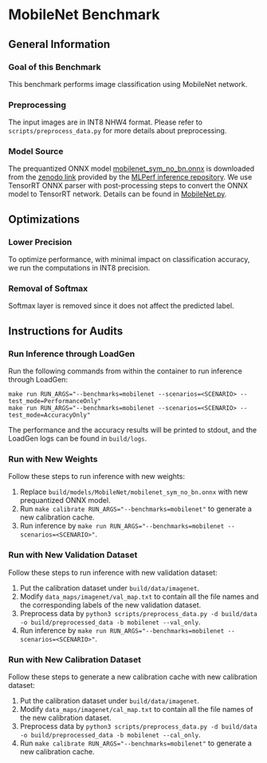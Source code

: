 # MobileNet Benchmark

## General Information

### Goal of this Benchmark

This benchmark performs image classification using MobileNet network.

### Preprocessing

The input images are in INT8 NHW4 format. Please refer to `scripts/preprocess_data.py` for more details about preprocessing.

### Model Source

The prequantized ONNX model [mobilenet_sym_no_bn.onnx](mobilenet_sym_no_bn.onnx) is downloaded from the [zenodo link](https://zenodo.org/record/3353417/files/Quantized%20MobileNet.zip) provided by the [MLPerf inference repository](https://github.com/mlperf/inference/tree/master/v0.5/classification_and_detection). We use TensorRT ONNX parser with post-processing steps to convert the ONNX model to TensorRT network. Details can be found in [MobileNet.py](MobileNet.py).

## Optimizations

### Lower Precision

To optimize performance, with minimal impact on classification accuracy, we run the computations in INT8 precision.

### Removal of Softmax

Softmax layer is removed since it does not affect the predicted label.

## Instructions for Audits

### Run Inference through LoadGen

Run the following commands from within the container to run inference through LoadGen:

```
make run RUN_ARGS="--benchmarks=mobilenet --scenarios=<SCENARIO> --test_mode=PerformanceOnly"
make run RUN_ARGS="--benchmarks=mobilenet --scenarios=<SCENARIO> --test_mode=AccuracyOnly"
```

The performance and the accuracy results will be printed to stdout, and the LoadGen logs can be found in `build/logs`.

### Run with New Weights

Follow these steps to run inference with new weights:

1. Replace `build/models/MobileNet/mobilenet_sym_no_bn.onnx` with new prequantized ONNX model.
2. Run `make calibrate RUN_ARGS="--benchmarks=mobilenet"` to generate a new calibration cache.
3. Run inference by `make run RUN_ARGS="--benchmarks=mobilenet --scenarios=<SCENARIO>"`.

### Run with New Validation Dataset

Follow these steps to run inference with new validation dataset:

1. Put the calibration dataset under `build/data/imagenet`.
2. Modify `data_maps/imagenet/val_map.txt` to contain all the file names and the corresponding labels of the new validation dataset.
3. Preprocess data by `python3 scripts/preprocess_data.py -d build/data -o build/preprocessed_data -b mobilenet --val_only`.
4. Run inference by `make run RUN_ARGS="--benchmarks=mobilenet --scenarios=<SCENARIO>"`.

### Run with New Calibration Dataset

Follow these steps to generate a new calibration cache with new calibration dataset:

1. Put the calibration dataset under `build/data/imagenet`.
2. Modify `data_maps/imagenet/cal_map.txt` to contain all the file names of the new calibration dataset.
3. Preprocess data by `python3 scripts/preprocess_data.py -d build/data -o build/preprocessed_data -b mobilenet --cal_only`.
4. Run `make calibrate RUN_ARGS="--benchmarks=mobilenet"` to generate a new calibration cache.
